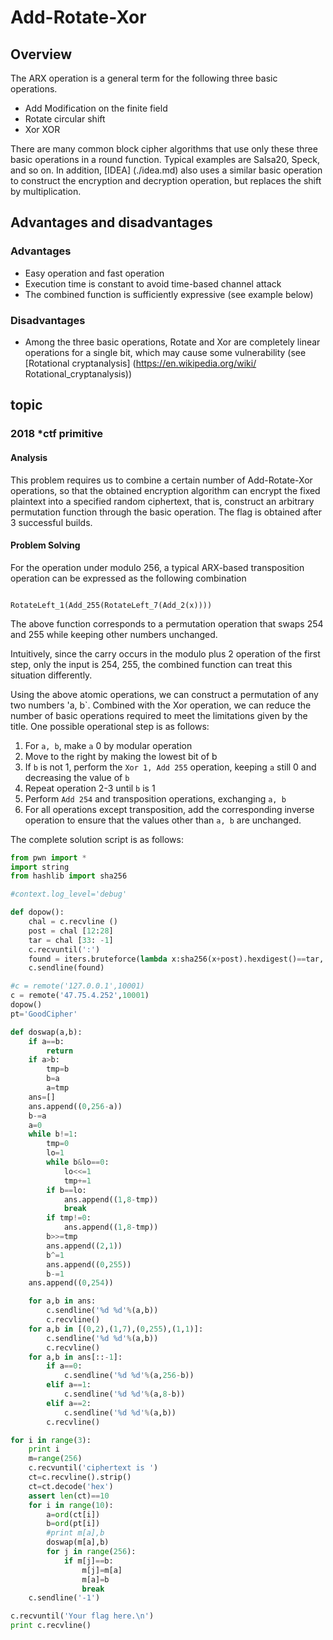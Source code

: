 # Add-Rotate-Xor



## Overview


The ARX operation is a general term for the following three basic operations.
- Add Modification on the finite field
- Rotate circular shift
- Xor XOR


There are many common block cipher algorithms that use only these three basic operations in a round function. Typical examples are Salsa20, Speck, and so on. In addition, [IDEA] (./idea.md) also uses a similar basic operation to construct the encryption and decryption operation, but replaces the shift by multiplication.


## Advantages and disadvantages


### Advantages


- Easy operation and fast operation
- Execution time is constant to avoid time-based channel attack
- The combined function is sufficiently expressive (see example below)


### Disadvantages


- Among the three basic operations, Rotate and Xor are completely linear operations for a single bit, which may cause some vulnerability (see [Rotational cryptanalysis] (https://en.wikipedia.org/wiki/ Rotational_cryptanalysis))


## topic


### 2018 *ctf primitive



#### Analysis


This problem requires us to combine a certain number of Add-Rotate-Xor operations, so that the obtained encryption algorithm can encrypt the fixed plaintext into a specified random ciphertext, that is, construct an arbitrary permutation function through the basic operation. The flag is obtained after 3 successful builds.


#### Problem Solving


For the operation under modulo 256, a typical ARX-based transposition operation can be expressed as the following combination
```

RotateLeft_1(Add_255(RotateLeft_7(Add_2(x))))

```



The above function corresponds to a permutation operation that swaps 254 and 255 while keeping other numbers unchanged.


Intuitively, since the carry occurs in the modulo plus 2 operation of the first step, only the input is 254, 255, the combined function can treat this situation differently.


Using the above atomic operations, we can construct a permutation of any two numbers &#39;a, b`. Combined with the Xor operation, we can reduce the number of basic operations required to meet the limitations given by the title. One possible operational step is as follows:


1. For `a, b`, make `a` 0 by modular operation
2. Move to the right by making the lowest bit of b
3. If `b` is not 1, perform the `Xor 1, Add 255` operation, keeping `a` still 0 and decreasing the value of `b`
4. Repeat operation 2-3 until `b` is 1
5. Perform `Add 254` and transposition operations, exchanging `a, b`
6. For all operations except transposition, add the corresponding inverse operation to ensure that the values other than `a, b` are unchanged.


The complete solution script is as follows:


```python
from pwn import *
import string
from hashlib import sha256

#context.log_level='debug'

def dopow():
    chal = c.recvline ()
    post = chal [12:28]
    tar = chal [33: -1]
    c.recvuntil(':')
    found = iters.bruteforce(lambda x:sha256(x+post).hexdigest()==tar, string.ascii_letters+string.digits, 4)
    c.sendline(found)

#c = remote('127.0.0.1',10001)
c = remote('47.75.4.252',10001)
dopow()
pt='GoodCipher'

def doswap(a,b):
    if a==b:
        return
    if a>b:
        tmp=b
        b=a
        a=tmp
    ans=[]
    ans.append((0,256-a))
    b-=a
    a=0
    while b!=1:
        tmp=0
        lo=1
        while b&lo==0:
            lo<<=1
            tmp+=1
        if b==lo:
            ans.append((1,8-tmp))
            break
        if tmp!=0:
            ans.append((1,8-tmp))
        b>>=tmp
        ans.append((2,1))
        b^=1
        ans.append((0,255))
        b-=1
    ans.append((0,254))

    for a,b in ans:
        c.sendline('%d %d'%(a,b))
        c.recvline()
    for a,b in [(0,2),(1,7),(0,255),(1,1)]:
        c.sendline('%d %d'%(a,b))
        c.recvline()
    for a,b in ans[::-1]:
        if a==0:
            c.sendline('%d %d'%(a,256-b))
        elif a==1:
            c.sendline('%d %d'%(a,8-b))
        elif a==2:
            c.sendline('%d %d'%(a,b))
        c.recvline()

for i in range(3):
    print i
    m=range(256)
    c.recvuntil('ciphertext is ')
    ct=c.recvline().strip()
    ct=ct.decode('hex')
    assert len(ct)==10
    for i in range(10):
        a=ord(ct[i])
        b=ord(pt[i])
        #print m[a],b
        doswap(m[a],b)
        for j in range(256):
            if m[j]==b:
                m[j]=m[a]
                m[a]=b
                break
    c.sendline('-1')

c.recvuntil('Your flag here.\n')
print c.recvline()
```
